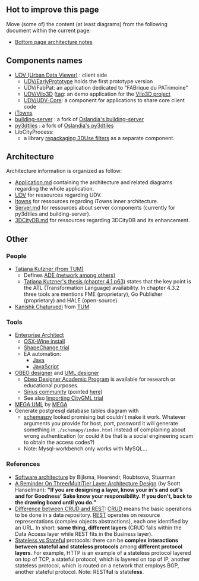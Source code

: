 ## Hot to improve this page
Move (some of) the content (at least diagrams) from the following document within the current page:
 - [Bottom page architecture notes](https://github.com/MEPP-team/RICT/blob/master/Install.md#architecture-notes)
 
## Components names
 * [UDV (Urban Data Viewer)](https://github.com/MEPP-team/UDV) : client side
   * [UDV/EarlyPrototype](https://github.com/MEPP-team/UDV/tree/master/EarlyPrototype) holds the first prototype version
   * UDV/FabPat: an application dedicated to "FABrique du PATrimoine"
   * [UDV/Vilo3D](https://github.com/MEPP-team/UDV/tree/master/Vilo3D) ([tag](https://github.com/MEPP-team/UDV/releases/tag/Vilo3D-Demo-1.0): an demo application for the [Vilo3D project](http://imu.universite-lyon.fr/projet/vilo-3d-la-fabrique-urbaine-des-processus-a-leurs-representations-3d/)
   * [UDV/UDV-Core](https://github.com/MEPP-team/UDV/tree/master/UDV-Core): a component for applications to share core client code
 * [iTowns](https://github.com/iTowns/itowns)
 * [building-server](https://github.com/MEPP-team/building-server/) : a fork of [Oslandia's building-server](https://github.com/Oslandia/building-server/)
 * [py3dtiles](https://github.com/MEPP-Team/py3dtiles/) : a fork of [Oslandia's py3dtiles](https://github.com/Oslandia/py3dtiles/)
 * LibCityProcess:
   * a library [repackaging 3DUse filters](https://github.com/MEPP-team/3DUSE/issues/39) as a separate component.

## Architecture

Architecture information is organized as follow:
  * [Application.md](https://github.com/MEPP-team/RICT/blob/master/Doc/Devel/Architecture/Application.md) containing the architecture and related diagrams regarding the whole application.
  * [UDV](https://github.com/MEPP-team/RICT/blob/master/Doc/Devel/Architecture/UDV.md) for ressources regarding UDV.
  * [Itowns](https://github.com/MEPP-team/RICT/blob/master/Doc/Devel/Architecture/Itowns.md) for ressources regarding iTowns inner architecture.
  * [Server.md](https://github.com/MEPP-team/RICT/blob/master/Doc/Devel/Architecture/Server.md) for ressources about server components (currently for py3dtiles and building-server).
  * [3DCityDB.md](https://github.com/MEPP-team/RICT/blob/master/Doc/Devel/Architecture/3DCityDB.md) for ressources regarding 3DCityDB and its enhancement.

## Other

### People
 * [Tatjana Kutzner (from TUM)](https://www.gis.bgu.tum.de/unser-team/lehrstuhlangehoerige/dr-tatjana-kutzner/)
    - Defines [ADE (network among others)](https://github.com/TatjanaKutzner/CityGML-UtilityNetwork-ADE) 
    - [Tatjana Kutzner's thesis (chapter 4.1 p63)](https://mediatum.ub.tum.de/doc/1341432/1341432.pdf) states that the key point is the ATL (Transformation Language) availability. In chapter 4.3.2 three tools are mentions FME (proprietary), Go Publisher (proprietary) and HALE (open-source).
 * [Kanishk Chaturvedi](https://github.com/kanishk-chaturvedi/CityGML-3.0) from [TUM](https://www.gis.bgu.tum.de/unser-team/lehrstuhlangehoerige/kanishk-chaturvedi/)
 
### Tools
 * [Enterprise Architect](http://www.sparxsystems.com/products/index.html#ult)
    - [OSX-Wine install](https://github.com/MEPP-team/VCity/wiki/OSX_Instal_Enterprise_Architect_-_2017_06_08)
    - [ShapeChange trial](https://github.com/MEPP-team/VCity/wiki/EA_and_ShapeChange_trial_-_2017_06_22)
    - EA automation:
      * [Java](https://exploringea.com/2013/12/11/ea-automation-with-java/)
      * [JavaScript](http://www.sparxsystems.com/enterprise_architect_user_guide/10/automation_and_scripting/the_scripter_window.html)
 * [OBEO designer](https://www.obeodesigner.com/en/) and [UML designer](http://www.umldesigner.org/) 
   - [Obeo Designer Academic Program](https://www.obeodesigner.com/en/academic-program) is available for research or educational purposes.
   - [Sirius community](https://www.eclipse.org/forums/index.php?t=thread&frm_id=262) (pointed [here](https://www.obeodesigner.com/en/resources))
   - See also [Importing CityGML trial](https://github.com/MEPP-team/VCity/wiki/Obeo_designer_trial_-_2017_06_22/_edit)     
 * [MEGA UML](http://www.mega.com/en/resource/mega-uml-hopex) by [MEGA](http://www.mega.com/en)
 * Generate postgresql database tables diagram with  
    - [schemaspy](https://stackoverflow.com/questions/3223770/tools-to-generate-database-tables-diagram-with-postgresql) looked promising but couldn't make it work. Whatever arguments you provide for host, port, password it will generate something in `./schemapy/index.html` instead of complaining about wrong authentication (or could it be that is a social engineering scam to obtain the access codes?)
    - Note: Mysql-workbench only works with MySQL...

### References
  * [Software architecture](http://ftacademy.org/sites/ftacademy.org/files/materials/fta-m11-soft_arch-pre.pdf) by Bijlsma, Heerendr, Roubtsova, Stuurman
  * [A Reminder On Three/MultiTier Layer Architecture Design](https://www.hanselman.com/blog/AReminderOnThreeMultiTierLayerArchitectureDesignBroughtToYouByMyLateNightFrustrations.aspx) (by Scott Hanselman): **"If you are designing a layer, know your in's and out's and for Goodness' Sake know your responsibility.  If you don't, back to the drawing board until you do."**
  * [Difference between CRUD and REST](https://softwareengineering.stackexchange.com/questions/120716/difference-between-rest-and-crud): [CRUD](https://en.wikipedia.org/wiki/Create,_read,_update_and_delete) means the basic operations to be done in a data repository. [REST](https://en.wikipedia.org/wiki/Representational_state_transfer) operates on resource  representations (complex objects abstractions), each one identified by an URL. In short: **same thing, different layers** (CRUD falls within the Data Access layer while REST fits in the Business layer).
  * [Stateless vs Stateful](https://en.wikipedia.org/wiki/Stateless_protocol) protocols: there can be **complex interactions between stateful and stateless protocols** among **different protocol layers**. For example, HTTP is an example of a stateless protocol layered on top of TCP, a stateful protocol, which is layered on top of IP, another stateless protocol, which is routed on a network that employs BGP, another stateful protocol. Note: REST**ful** is state**less**.
